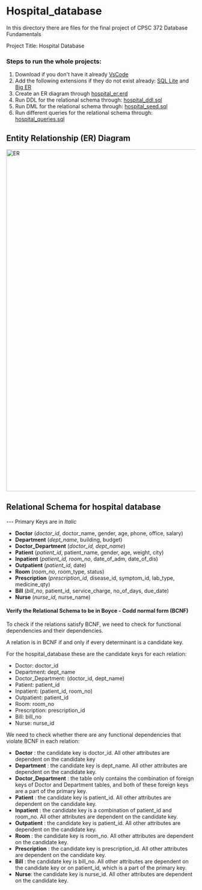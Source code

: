 # Hospital_database

In this directory there are files for the final project of CPSC 372  Database Fundamentals

Project Title: Hospital Database

### Steps to run the whole projects:

1. Download if you don't have it already [VsCode](https://code.visualstudio.com/)
2. Add the following extensions if they do not exist already: [SQL Lite](https://marketplace.visualstudio.com/items?itemName=alexcvzz.vscode-sqlite) and [Big ER](https://marketplace.visualstudio.com/items?itemName=BIGModelingTools.erdiagram)
3. Create an ER diagram through [hospital_er.erd](https://github.com/enockniyonkuru/hospital_database/blob/main/hospital_er.erd)
4. Run DDL for the relational schema through: [hospital_ddl.sql](https://github.com/enockniyonkuru/hospital_database/blob/main/hospital_ddl.sql)
5. Run DML for the relational schema through: [hospital_seed.sql](https://github.com/enockniyonkuru/hospital_database/blob/main/hospital_seed.sql)
6. Run different queries  for the relational schema through: [hospital_queries.sql](https://github.com/enockniyonkuru/hospital_database/blob/main/hospital_queries.sql)


## Entity Relationship (ER) Diagram
<img width="910" alt="ER" src="https://user-images.githubusercontent.com/73262017/233898783-fab02f72-ffe7-4806-9723-dbd74026f166.png">


## Relational Schema for hospital database 

--- Primary Keys are in _Italic_


* __Doctor__ (_doctor_id_, doctor_name, gender, age, phone, office, salary) 
* __Department__ (_dept_name_, building, budget) 
* __Doctor_Department__ (_doctor_id, dept_name_) 
* __Patient__ (_patient_id_, patient_name, gender, age, weight, city) 
* __Inpatient__ (_patient_id, room_no_, date_of_adm, date_of_dis) 
* __Outpatient__ (_patient_id_, date) 
* __Room__ (_room_no_, room_type, status) 
* __Prescription__ (_prescription_id_, disease_id, symptom_id, lab_type, medicine_qty) 
* __Bill__ (_bill_no_, patient_id, service_charge, no_of_days, due_date) 
* __Nurse__ (_nurse_id_, nurse_name)



#### Verify the Relational Schema to be in Boyce - Codd normal form (BCNF)

To check if the relations satisfy BCNF, we need to check for functional dependencies and their dependencies. 

A relation is in BCNF if and only if every determinant is a candidate key. 

For the hospital_database these are the candidate keys for each relation: 

- Doctor: doctor_id
- Department: dept_name
- Doctor_Department: (doctor_id, dept_name)
- Patient: patient_id
- Inpatient: (patient_id, room_no)
- Outpatient: patient_id
- Room: room_no
- Prescription: prescription_id
- Bill: bill_no
- Nurse: nurse_id

We need to check whether there are any functional dependencies that violate BCNF in each relation:

* __Doctor__ :  the candidate key is doctor_id. All other attributes are dependent on the candidate key
* __Department__ : the candidate key is dept_name. All other attributes are dependent on the candidate key.
* __Doctor_Department__ : the table only contains the combination of foreign keys of Doctor and Department tables, and both of these foreign keys are a part of the primary key.
* __Patient__ : the candidate key is patient_id. All other attributes are dependent on the candidate key. 
* __Inpatient__ : the candidate key is a combination of patient_id and room_no. All other attributes are dependent on the candidate key.
* __Outpatient__ : the candidate key is patient_id. All other attributes are dependent on the candidate key. 
* __Room__ : the candidate key is room_no. All other attributes are dependent on the candidate key. 
* __Prescription__ : the candidate key is prescription_id. All other attributes are dependent on the candidate key.
* __Bill__ : the candidate key is bill_no. All other attributes are dependent on the candidate key or on patient_id, which is a part of the primary key. 
* __Nurse__: the candidate key is nurse_id. All other attributes are dependent on the candidate key. 



